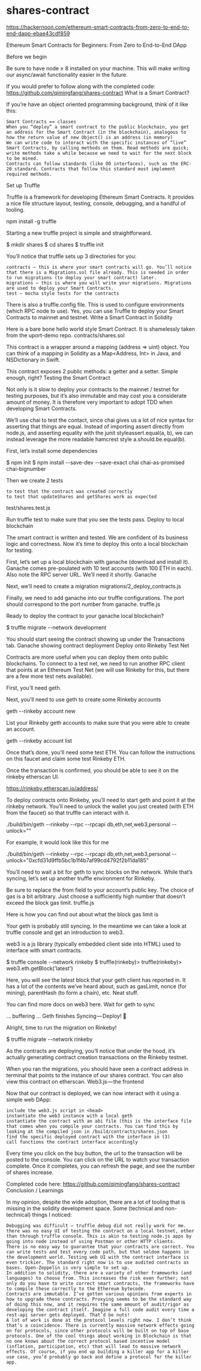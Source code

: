 # shares-contract

https://hackernoon.com/ethereum-smart-contracts-from-zero-to-end-to-end-dapp-ebae43cdf859

Ethereum Smart Contracts for Beginners: From Zero to End-to-End DApp

Before we begin

Be sure to have node ≥ 8 installed on your machine. This will make writing our async/await functionality easier in the future.

If you would prefer to follow along with the completed code: https://github.com/qimingfang/shares-contract
What is a Smart Contract?

If you’re have an object oriented programming background, think of it like this:

    Smart Contracts == classes
    When you “deploy” a smart contract to the public blockchain, you get an address for the Smart Contract (in the blockchain), analogous to how the return value of new Object() is an address (in memory)
    We can write code to interact with the specific instances of “live” Smart Contracts, by calling methods on them. Read methods are quick; write methods take a while because we need to wait for the next block to be mined.
    Contracts can follow standards (like OO interfaces), such as the ERC-20 standard. Contracts that follow this standard must implement required methods.

Set up Truffle

Truffle is a framework for developing Ethereum Smart Contracts. It provides a nice file structure layout, testing, console, debugging, and a handful of tooling.

npm install -g truffle

Starting a new truffle project is simple and straightforward.

$ mkdir shares
$ cd shares
$ truffle init

You’ll notice that truffle sets up 3 directories for you:

    contracts — this is where your smart contracts will go. You’ll notice that there is a Migrations.sol file already. This is needed in order to run migrations (to deploy your smart contract) later.
    migrations — this is where you will write your migrations. Migrations are used to deploy your Smart Contracts.
    test — mocha style tests for the contracts

There is also a truffle.config file. This is used to configure environments (which RPC node to use). Yes, you can use Truffle to deploy your Smart Contracts to mainnet and testnet.
Write a Smart Contract in Solidity

Here is a bare bone hello world style Smart Contract. It is shamelessly taken from the uport-demo repo.
contracts/shares.sol

This contract is a wrapper around a mapping (address => uint) object. You can think of a mapping in Solidity as a Map<Address, Int> in Java, and NSDictionary in Swift.

This contract exposes 2 public methods: a getter and a setter. Simple enough, right?
Testing the Smart Contract

Not only is it slow to deploy your contracts to the mainnet / testnet for testing purposes, but it’s also immutable and may cost you a considerate amount of money. It is therefore very important to adopt TDD when developing Smart Contracts.

We’ll use chai to test the contact, since chai gives us a lot of nice syntax for asserting that things are equal. Instead of importing assert directly from node.js, and asserting equality with the junit styleassert.equal(a, b), we can instead leverage the more readable hamcrest style a.should.be.equal(b).

First, let’s install some dependencies

$ npm init
$ npm install --save-dev --save-exact chai chai-as-promised chai-bignumber

Then we create 2 tests

    to test that the contract was created correctly
    to test that updateShares and getShares work as expected

test/shares.test.js

Run truffle test to make sure that you see the tests pass.
Deploy to local blockchain

The smart contract is written and tested. We are confident of its business logic and correctness. Now it’s time to deploy this onto a local blockchain for testing.

First, let’s set up a local blockchain with ganache (download and install it). Ganache comes pre-poulated with 10 test accounts (with 100 ETH in each). Also note the RPC server URL. We’ll need it shortly.
Ganache

Next, we’ll need to create a migration
migrations/2_deploy_contracts.js

Finally, we need to add ganache into our truffle configurations. The port should correspond to the port number from ganache.
truffle.js

Ready to deploy the contract to your ganache local blockchain?

$ truffle migrate --network development

You should start seeing the contract showing up under the Transactions tab.
Ganache showing contract deployment
Deploy onto Rinkeby Test Net

Contracts are more useful when you can deploy them onto public blockchains. To connect to a test net, we need to run another RPC client that points at an Ethereum Test Net (we will use Rinkeby for this, but there are a few more test nets available).

First, you’ll need geth.

Next, you’ll need to use geth to create some Rinkeby accounts

geth --rinkeby account new

List your Rinkeby geth accounts to make sure that you were able to create an account.

geth --rinkeby account list

Once that’s done, you’ll need some test ETH. You can follow the instructions on this faucet and claim some test Rinkeby ETH.

Once the transaction is confirmed, you should be able to see it on the rinkeby etherscan UI.

https://rinkeby.etherscan.io/address/<your address here>

To deploy contracts onto Rinkeby, you’ll need to start geth and point it at the rinkeby network. You’ll need to unlock the wallet you just created (with ETH from the faucet) so that truffle can interact with it.

./build/bin/geth --rinkeby --rpc --rpcapi db,eth,net,web3,personal --unlock="<your address here>"

For example, it would look like this for me

./build/bin/geth --rinkeby --rpc --rpcapi db,eth,net,web3,personal --unlock="0xcfd31d9ffb5bc1b1f4b7af99cd4792f2b11da185"

You’ll need to wait a bit for geth to sync blocks on the network. While that’s syncing, let’s set up another truffle environment for Rinkeby.

Be sure to replace the from field to your account’s public key. The choice of gas is a bit arbitrary. Just choose a sufficiently high number that doesn’t exceed the block gas limit.
truffle.js

Here is how you can find out about what the block gas limit is

Your geth is probably still syncing. In the meantime we can take a look at truffle console and get an introduction to web3.

web3 is a js library (typically embedded client side into HTML) used to interface with smart contracts.

$ truffle console --network rinkeby
$ truffle(rinkeby)> truffle(rinkeby)> web3.eth.getBlock('latest')

Here, you will see the latest block that your geth client has reported in. It has a lot of the contents we’ve heard about, such as gasLimit, nonce (for mining), parentHash (to form a chain), etc. Neat stuff.

You can find more docs on web3 here.
Wait for geth to sync

… buffering …
Geth finishes Syncing — Deploy! 🎉

Alright, time to run the migration on Rinkeby!

$ truffle migrate --network rinkeby

As the contracts are deploying, you’ll notice that under the hood, it’s actually generating contract creation transactions on the Rinkeby testnet.

When you ran the migrations, you should have seen a contract address in terminal that points to the instance of our shares contract. You can also view this contract on etherscan.
Web3.js — the frontend

Now that our contract is deployed, we can now interact with it using a simple web DApp:

    include the web3.js script in <head>
    instantiate the web3 instance with a local geth
    instantiate the contract with an abi file (this is the interface file that comes when you compile your contracts. You can find this by looking at the compiled json in /build/contracts/shares.json
    find the specific deployed contract with the interface in (3)
    call functions the contract interface accordingly

Every time you click on the buy button, the url to the transaction will be posted to the console. You can click on the URL to watch your transaction complete. Once it completes, you can refresh the page, and see the number of shares increase.

Completed code here: https://github.com/qimingfang/shares-contract
Conclusion / Learnings

In my opinion, despite the wide adoption, there are a lot of tooling that is missing in the solidity development space. Some (technical and non-technical) things I noticed:

    Debugging was difficult — truffle debug did not really work for me.
    there was no easy UI of testing the contract on a local testnet, other than through truffle console. This is akin to testing node.js apps by going into node instead of using Postman or other HTTP clients.
    There is no easy way to guarantee that your contracts are correct. You can write tests and test every code path, but that seldom happens in the development world. Testing web UI with the contract interface is even trickier. The standard right now is to use audited contracts as bases. Open-Zeppelin is very simple to set up.
    In addition to solidity, there are a variety of other frameworks (and languages) to choose from. This increases the risk even further; not only do you have to write correct smart contracts, the frameworks have to compile these correctly to the Ethereum bytecode.
    Contracts are immutable. I’ve gotten various opinions from experts in how to upgrade these contracts. Proxying seems to be the standard way of doing this now, and it requires the same amount of audit/rigor as developing the contract itself. Imagine a full code audit every time a rest-api server gets deployed. That’d be nuts!
    A lot of work is done at the protocol levels right now. I don’t think that’s a coincidence. There is currently massive network effects going on for protocols, since other protocols will be built on top of base protocols. One of the cool things about working in Blockchain is that no one knows about the correct protocol based incentive model (inflation, participation, etc) that will lead to massive network effects. Of course, if you end up building a killer app for a killer use case, you’d probably go back and define a protocol for the killer app.

